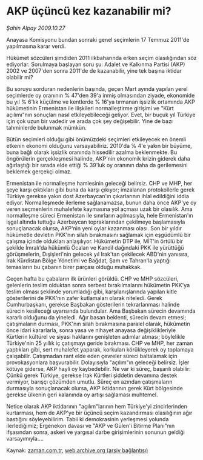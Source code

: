 # AKP üçüncü kez kazanabilir mi?

*Şahin Alpay 2009.10.27*

<tr><td class="metin" colspan="2" style="padding-top: 20px; padding-left: 5px; ">Anayasa Komisyonu bundan sonraki genel seçimlerin 17 Temmuz 2011'de yapılmasına karar verdi.</td></tr><tr><td class="metin" colspan="2" style="padding-top: 20px; padding-left: 5px; "><p>Hükümet sözcüleri şimdiden 2011 ilkbaharında erken seçim olasılığından söz ediyorlar. Sorulmaya başlayan soru şu: Adalet ve Kalkınma Partisi (AKP) 2002 ve 2007'den sonra 2011'de de kazanabilir, yine tek başına iktidar olabilir mi?
<p>Bu soruyu sorduran nedenlerin başında, geçen Mart ayında yapılan yerel seçimlerde oy oranının % 47'den 39'a inmiş olmasından ziyade, ekonomide bu yıl % 6'lık küçülme ve kentlerde % 16'ya tırmanan işsizlik ortamında AKP hükümetinin Ermenistan ile ilişkileri normalleştirme girişimi ve "Kürt açılımı"nın sonuçları nasıl etkileyebileceği geliyor. Evet, bir buçuk yıl Türkiye için çok uzun bir vadedir ve arada çok şey değişebilir. Yine de bazı tahminlerde bulunmak mümkün.
<p>Bütün seçimleri olduğu gibi önümüzdeki seçimleri etkileyecek en önemli etkenin ekonomi olduğunu varsayabiliriz. 2010'da % 4'e yakın bir büyüme, buna bağlı olarak işsizlik oranında hissedilir azalma beklenmekte. Bu öngörülerin gerçekleşmesi halinde, AKP'nin ekonomik krizin giderek daha ağırlaştığı bir sırada elde ettiği % 39'luk oy oranının daha da gerilemesini beklemek gerçekçi olmaz.
<p>Ermenistan ile normalleşme hamlesinin geleceği belirsiz. CHP ve MHP, her şeye karşı çıktıkları gibi buna da karşı çıkıyor; imzalanan protokollerle gerek Türkiye gerekse yakın dost Azerbaycan'ın çıkarlarının ihlal edildiğini iddia ediyor. Normalleşmede ilerleme sağlanamazsa, bunun daha önce AKP'ye oy veren seçmenlerin muhalefete kaymasına yol açması uzak bir olasılık. Ama normalleşme süreci Ermenistan ile sınırların açılmasıyla, hele Ermenistan'ın işgal altında tuttuğu Azerbaycan topraklarından çekilmeye başlamasıyla sonuçlanacak olursa, AKP'nin yeni oylar kazanması olası. Son bir yıldır hükümetle devletin PKK'nın silah bırakmasını sağlamak için eşgüdümlü bir çalışma içinde oldukları anlaşılıyor. Hükümetin DTP ile, MİT'in örtülü bir şekilde İmralı'da hükümlü Öcalan ve Kandil dağındaki PKK ile yürüttüğü görüşmelerin, Dışişleri'nin gelecek yıl Irak'tan çekilecek ABD'nin yanısıra, Irak Kürdistan Bölge Yönetimi ve Bağdat, Şam ve Tahran'la yaptığı temasların bu çabanın birer parçası olduğu muhakkak.
<p>Geçen hafta bu çabaların ilk ürünleri görüldü. CHP ve MHP sözcüleri, gelenlerin teslim olduktan sonra serbest bırakılmalarını hükümetin PKK'ya teslim olması şeklinde yorumladığı gibi, karşılanışlarında yapılan kitle gösterilerini de PKK'nın zafer kutlamaları olarak niteledi. Gerek Cumhurbaşkanı, gerekse Başbakan gösterilerin tekrarlanması halinde sürecin kesileceği uyarısında bulundular. Ama Başbakan sürecin devamında kararlı olduğunu da yineledi. Ağır basan beklenti, sürecin devam etmesi; çatışmaların durması, PKK'nın silah bırakmasına paralel olarak, hükümetin önce idari kararlarla, sonra yasa ve nihayet anayasa değişiklikleriyle Kürtlerin kültürel ve siyasi haklarını genişleten adımlar atması; böylelikle Türkiye'nin 25 yıllık iç çatışmayı geride bırakması. CHP ve MHP, her zaman yaptıkları gibi, sert muhalefet yaparak, korkuları körükleyerek oy toplamaya çalışabilir. Çatışmadan rant elde eden çevreler süreci baltalamak için provokasyonlara başvurabilir. Dolayısıyla "açılım"ın geleceği belirsiz. İşler kötüye giderse, AKP hayli oy kaybedebilir. Ne var ki süreç, başarılı olabilir: Çünkü gerek Türkiye, gerekse Irak Kürtleri şiddetin devamına destek vermiyor, barışçı çözümden umutlu. Süreç en azından çatışmaların durmasıyla sonuçlanacak olursa, AKP iktidarının gerek Kürt bölgesinde gerekse ülkenin geri kalanında oy artışı sağlaması muhtemel.
<p>Netice olarak AKP iktidarının "açılım"larının hem Türkiye'yi zincirlerinden kurtarması, hem de AKP'ye bir üçüncü seçim kazandırması olasılığının ağır bastığını söyleyebilirim. Tabii ki demokrasinin yerleşmesi yolunda ilerlediğimiz; Ergenekon davası ve "AKP ve Gülen'i Bitirme Planı"nın ifşasından sonra, askeri ve yargısal darbe girişimlerinin sonunun geldiği varsayımıyla.... <br/></p></p></p></p></p></p></td></tr>

Kaynak: [zaman.com.tr](http://zaman.com.tr/yazar.do?yazino=908161), [web.archive.org (arşiv bağlantısı)](http://web.archive.org/web/20100110050427/http://www.zaman.com.tr:80/yazar.do?yazino=908161)
